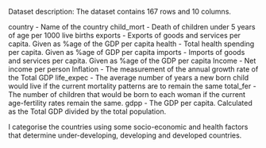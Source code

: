 Dataset description: The dataset contains 167 rows and 10 columns.

country - Name of the country
child_mort - Death of children under 5 years of age per 1000 live births
exports - Exports of goods and services per capita. Given as %age of the GDP per capita
health - Total health spending per capita. Given as %age of GDP per capita
imports - Imports of goods and services per capita. Given as %age of the GDP per capita
Income - Net income per person
Inflation - The measurement of the annual growth rate of the Total GDP
life_expec - The average number of years a new born child would live if the current mortality patterns are to remain the same
total_fer - The number of children that would be born to each woman if the current age-fertility rates remain the same.
gdpp - The GDP per capita. Calculated as the Total GDP divided by the total population.


I categorise the countries using some socio-economic and health factors that determine under-developing, developing and developed countries.
